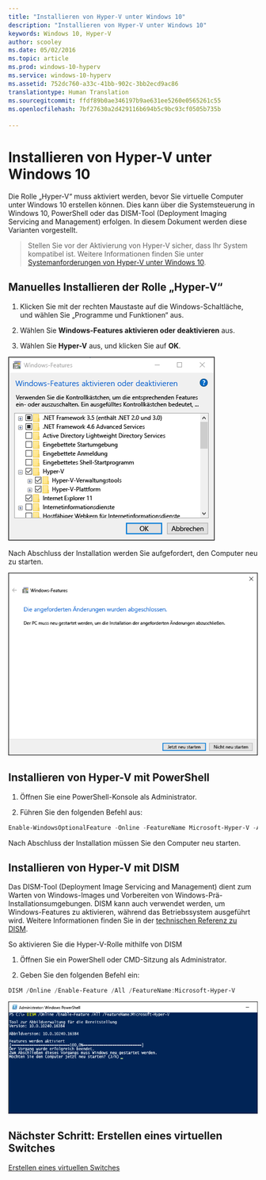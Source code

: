 ```yaml
---
title: "Installieren von Hyper-V unter Windows 10"
description: "Installieren von Hyper-V unter Windows 10"
keywords: Windows 10, Hyper-V
author: scooley
ms.date: 05/02/2016
ms.topic: article
ms.prod: windows-10-hyperv
ms.service: windows-10-hyperv
ms.assetid: 752dc760-a33c-41bb-902c-3bb2ecd9ac86
translationtype: Human Translation
ms.sourcegitcommit: ffdf89b0ae346197b9ae631ee5260e0565261c55
ms.openlocfilehash: 7bf27630a2d429116b694b5c9bc93cf0505b735b

---
```


# Installieren von Hyper-V unter Windows 10

Die Rolle „Hyper-V“ muss aktiviert werden, bevor Sie virtuelle Computer unter Windows 10 erstellen können. Dies kann über die Systemsteuerung in Windows 10, PowerShell oder das DISM-Tool (Deployment Imaging Servicing and Management) erfolgen. In diesem Dokument werden diese Varianten vorgestellt.

> Stellen Sie vor der Aktivierung von Hyper-V sicher, dass Ihr System kompatibel ist. Weitere Informationen finden Sie unter [Systemanforderungen von Hyper-V unter Windows 10](https://msdn.microsoft.com/virtualization/hyperv_on_windows/quick_start/walkthrough_compatibility).

## Manuelles Installieren der Rolle „Hyper-V“

1. Klicken Sie mit der rechten Maustaste auf die Windows-Schaltläche, und wählen Sie „Programme und Funktionen“ aus.

2. Wählen Sie **Windows-Features aktivieren oder deaktivieren** aus.

3. Wählen Sie **Hyper-V** aus, und klicken Sie auf **OK**.  

![](media/enable_role_upd.png)

Nach Abschluss der Installation werden Sie aufgefordert, den Computer neu zu starten.

![](media/restart_upd.png)

## Installieren von Hyper-V mit PowerShell

1. Öffnen Sie eine PowerShell-Konsole als Administrator.

2. Führen Sie den folgenden Befehl aus:

```powershell
Enable-WindowsOptionalFeature -Online -FeatureName Microsoft-Hyper-V -All
```
Nach Abschluss der Installation müssen Sie den Computer neu starten.

## Installieren von Hyper-V mit DISM

Das DISM-Tool (Deployment Image Servicing and Management) dient zum Warten von Windows-Images und Vorbereiten von Windows-Prä-Installationsumgebungen. DISM kann auch verwendet werden, um Windows-Features zu aktivieren, während das Betriebssystem ausgeführt wird. Weitere Informationen finden Sie in der [technischen Referenz zu DISM](https://technet.microsoft.com/en-us/library/hh824821.aspx).

So aktivieren Sie die Hyper-V-Rolle mithilfe von DISM

1. Öffnen Sie ein PowerShell oder CMD-Sitzung als Administrator.

2. Geben Sie den folgenden Befehl ein:

```powershell
DISM /Online /Enable-Feature /All /FeatureName:Microsoft-Hyper-V
```
![](media/dism_upd.png)


## Nächster Schritt: Erstellen eines virtuellen Switches
[Erstellen eines virtuellen Switches](walkthrough_virtual_switch.md)



<!--HONumber=Oct16_HO4-->


